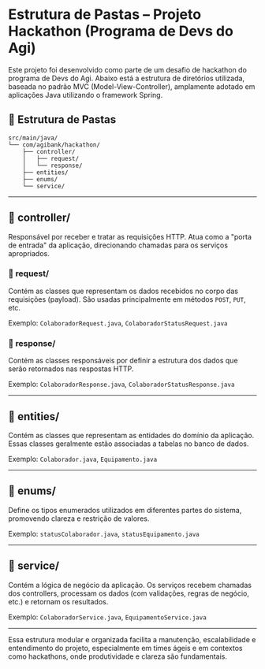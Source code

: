 
# Estrutura de Pastas – Projeto Hackathon (Programa de Devs do Agi)

Este projeto foi desenvolvido como parte de um desafio de hackathon do programa de Devs do Agi. Abaixo está a estrutura de diretórios utilizada, baseada no padrão MVC (Model-View-Controller), amplamente adotado em aplicações Java utilizando o framework Spring.

## 📁 Estrutura de Pastas

```
src/main/java/
└── com/agibank/hackathon/
    ├── controller/
    │   ├── request/
    │   └── response/
    ├── entities/
    ├── enums/
    └── service/
```

---

## 📂 controller/

Responsável por receber e tratar as requisições HTTP. Atua como a "porta de entrada" da aplicação, direcionando chamadas para os serviços apropriados.

### 📂 request/

Contém as classes que representam os dados recebidos no corpo das requisições (payload). São usadas principalmente em métodos `POST`, `PUT`, etc.

Exemplo: `ColaboradorRequest.java`, `ColaboradorStatusRequest.java`

### 📂 response/

Contém as classes responsáveis por definir a estrutura dos dados que serão retornados nas respostas HTTP.

Exemplo: `ColaboradorResponse.java`, `ColaboradorStatusResponse.java`

---

## 📂 entities/

Contém as classes que representam as entidades do domínio da aplicação. Essas classes geralmente estão associadas a tabelas no banco de dados.

Exemplo: `Colaborador.java`, `Equipamento.java`

---

## 📂 enums/

Define os tipos enumerados utilizados em diferentes partes do sistema, promovendo clareza e restrição de valores.

Exemplo: `statusColaborador.java`, `statusEquipamento.java`

---

## 📂 service/

Contém a lógica de negócio da aplicação. Os serviços recebem chamadas dos controllers, processam os dados (com validações, regras de negócio, etc.) e retornam os resultados.

Exemplo: `ColaboradorService.java`, `EquipamentoService.java`

---

Essa estrutura modular e organizada facilita a manutenção, escalabilidade e entendimento do projeto, especialmente em times ágeis e em contextos como hackathons, onde produtividade e clareza são fundamentais.
